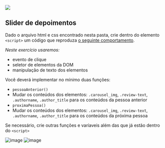 ![](https://i.imgur.com/xG74tOh.png)

## Slider de depoimentos

Dado o arquivo html e css encontrado nesta pasta, crie dentro do elemento `<script>` um código que reproduza [o seguinte comportamento](https://i.imgur.com/DGXHIw7.gif).

*Neste exercício usaremos:*
 - evento de clique
 - seletor de elementos da DOM
 - manipulação de texto dos elementos
 
Você deverá implementar no mínimo duas funções: 
 - `pessoaAnterior()` 
  - Mudar os conteúdos dos elementos: `.carousel_img`, `.review-text`, `.authorname`, `.author_title` para os conteúdos da pessoa anterior
 - `proximaPessoa()`
  - Mudar os conteúdos dos elementos: `.carousel_img`, `.review-text`, `.authorname`, `.author_title` para os conteúdos da próxima pessoa

Se necessário, crie outras funções e varíaveis além das que já estão dentro do `<script>`

![image](https://user-images.githubusercontent.com/94014697/176052716-eff975f4-01f6-4be8-b4dd-d232730d1d53.png)
![image](https://user-images.githubusercontent.com/94014697/176052736-3524154c-9857-4fa8-8681-b53477b0dbba.png)
